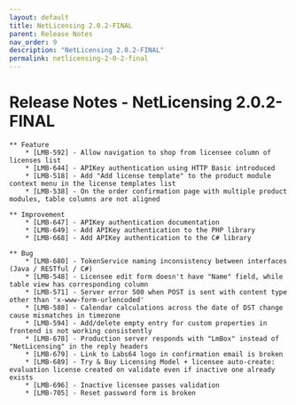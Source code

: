 ```yaml
---
layout: default
title: NetLicensing 2.0.2-FINAL
parent: Release Notes
nav_order: 9
description: "NetLicensing 2.0.2-FINAL"
permalink: netlicensing-2-0-2-final
---
```


Release Notes - NetLicensing 2.0.2-FINAL
========================================

    ** Feature
        * [LMB-592] - Allow navigation to shop from licensee column of licenses list
        * [LMB-644] - APIKey authentication using HTTP Basic introduced
        * [LMB-518] - Add "Add license template" to the product module context menu in the license templates list
        * [LMB-538] - On the order confirmation page with multiple product modules, table columns are not aligned
     
    ** Improvement
        * [LMB-647] - APIKey authentication documentation
        * [LMB-649] - Add APIKey authentication to the PHP library
        * [LMB-668] - Add APIKey authentication to the C# library
     
    ** Bug
        * [LMB-680] - TokenService naming inconsistency between interfaces (Java / RESTful / C#)
        * [LMB-548] - Licensee edit form doesn't have "Name" field, while table view has corresponding column
        * [LMB-571] - Server error 500 when POST is sent with content type other than 'x-www-form-urlencoded'
        * [LMB-588] - Calendar calculations across the date of DST change cause mismatches in timezone
        * [LMB-594] - Add/delete empty entry for custom properties in frontend is not working consistently
        * [LMB-678] - Production server responds with "LmBox" instead of "NetLicensing" in the reply headers
        * [LMB-679] - Link to Labs64 logo in confirmation email is broken
        * [LMB-689] - Try & Buy Licensing Model + licensee auto-create: evaluation license created on validate even if inactive one already exists
        * [LMB-696] - Inactive licensee passes validation
        * [LMB-705] - Reset password form is broken
